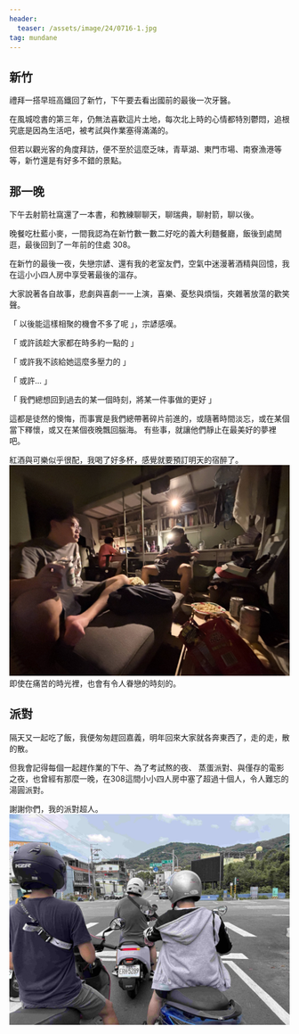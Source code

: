 ```yaml
---
header:
  teaser: /assets/image/24/0716-1.jpg
tag: mundane
---
```


## 新竹

禮拜一搭早班高鐵回了新竹，下午要去看出國前的最後一次牙醫。

在風城唸書的第三年，仍無法喜歡這片土地，每次北上時的心情都特別鬱悶，追根究底是因為生活吧，被考試與作業塞得滿滿的。

但若以觀光客的角度拜訪，便不至於這麼乏味，青草湖、東門市場、南寮漁港等等，新竹還是有好多不錯的景點。

## 那一晚

下午去射箭社窩還了一本書，和教練聊聊天，聊瑞典，聊射箭，聊以後。

晚餐吃杜藍小麥，一間我認為在新竹數一數二好吃的義大利麵餐廳，飯後到處閒逛，最後回到了一年前的住處 308。

在新竹的最後一夜，失戀宗諺、還有我的老室友們，空氣中迷漫著酒精與回憶，我在這小小四人房中享受著最後的溫存。

大家說著各自故事，悲劇與喜劇一一上演，喜樂、憂愁與煩惱，夾雜著放蕩的歡笑聲。

「 以後能這樣相聚的機會不多了呢 」，宗諺感嘆。

「 或許該趁大家都在時多約一點的 」

「 或許我不該給她這麼多壓力的 」

「 或許... 」

「 我們總想回到過去的某一個時刻，將某一件事做的更好 」

這都是徒然的懊悔，而事實是我們總帶著碎片前進的，或隨著時間淡忘，或在某個當下釋懷，或又在某個夜晚飄回腦海。
有些事，就讓他們靜止在最美好的夢裡吧。

紅酒與可樂似乎很配，我喝了好多杯，感覺就要預訂明天的宿醉了。
![](/assets/image/24/0716-1.jpg)
即使在痛苦的時光裡，也會有令人眷戀的時刻的。

## 派對

隔天又一起吃了飯，我便匆匆趕回嘉義，明年回來大家就各奔東西了，走的走，散的散。

但我會記得每個一起趕作業的下午、為了考試熬的夜、
蒸蛋派對、與僅存的電影之夜，也曾經有那麼一晚，在308這間小小四人房中塞了超過十個人，令人難忘的湯圓派對。

謝謝你們，我的派對超人。
![](/assets/image/24/0716-2.jpg)
